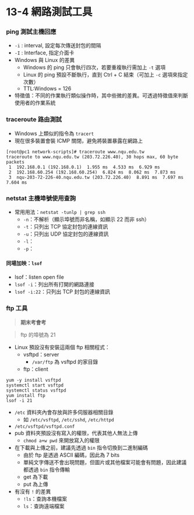 # 13-4 網路測試工具
### ping 測試主機回應
* `-i` : interval, 設定每次傳送封包的間隔
* `-I` : Interface, 指定介面卡
* Windows 與 Linux 的差異
    * Windows 的 ping 只會執行四次，若要重複執行需加上 `-t` 選項
    * Linux 的 ping 預設不斷執行，直到 Ctrl + C 結束（可加上 `-c` 選項來指定次數）
    * TTL:Windows = 126
* 特徵值：不同的作業執行類似操作時，其中些微的差異。可透過特徵值來判斷使用者的作業系統

### traceroute 路由測試
* Windows 上類似的指令為 `tracert`
* 現在很多裝置會裝 ICMP 關閉，避免將裝置暴露在網路上

```
[root@pc1 network-scripts]# traceroute www.nqu.edu.tw
traceroute to www.nqu.edu.tw (203.72.226.40), 30 hops max, 60 byte packets
 1  192.168.0.1 (192.168.0.1)  1.955 ms  4.533 ms  6.929 ms
 2  192.168.60.254 (192.168.60.254)  6.824 ms  8.062 ms  7.873 ms
 3  nqu-203-72-226-40.nqu.edu.tw (203.72.226.40)  8.891 ms  7.697 ms  7.604 ms
```

### netstat 主機埠號使用查詢
* 常用用法：`netstat -tunlp | grep ssh`
    * `-n`：不解析（顯示埠號而非名稱，如顯示 22 而非 ssh）
    * `-t`：只列出 TCP 協定封包的連線資訊
    * `-u`：只列出 UDP 協定封包的連線資訊
    * `-l`：
    * `-p`：


#### 同場加映：`lsof`
* lsof：listen open file
* `lsof -i`：列出所有打開的網路連接
* `lsof -i:22`：只列出 TCP 封包的連線資訊

### ftp 工具
> **期末考會考**

> ftp 的埠號為 21
* Linux 預設沒有安裝這兩個 ftp 相關程式：
    * vsftpd：server
        * `/var/ftp` 為 vsftpd 的家目錄
    * ftp：client
```
yum -y install vsftpd
systemctl start vsftpd
systemctl status vsftpd
yum install ftp
lsof -i 21
```

* `/etc` 資料夾內會存放與許多伺服器相關目錄
    * 如 `/etc/vsftpd`, `/etc/sshd`, `/etc/httpd`
* `/etc/vsftpd/vsftpd.conf`
* pub 資料夾預設沒有寫入的權限，代表其他人無法上傳
    * `chmod a+w pwd` 來開放寫入的權限
* 在下載與上傳之前，建議先透過 `bin` 指令切換到二進制編碼
    * 由於 ftp 是透過 ASCII 編碼，因此為 7 bits
    * 單純文字傳送不會出現問題，但圖片或其他檔案可能會有問題，因此建議都透過 `bin` 指令傳輸
    * get 為下載
    * put 為上傳
* 有沒有 `!` 的差異
    * `!ls`：查詢本機檔案
    * `ls`：查詢遠端檔案
